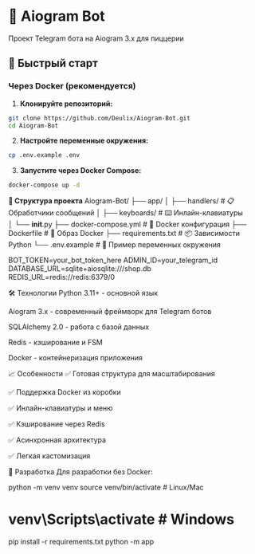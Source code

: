 # 🤖 Aiogram Bot
Проект Telegram бота на Aiogram 3.x для пиццерии

## 🚀 Быстрый старт

### Через Docker (рекомендуется)

1. **Клонируйте репозиторий:**
```bash
git clone https://github.com/Deulix/Aiogram-Bot.git
cd Aiogram-Bot
```

2. **Настройте переменные окружения:**
```bash
cp .env.example .env
```

3. **Запустите через Docker Compose:**
```bash
docker-compose up -d
```

**📁 Структура проекта**
Aiogram-Bot/
├── app/
│   ├── handlers/          # 📋 Обработчики сообщений
│   ├── keyboards/         # ⌨️ Инлайн-клавиатуры   
│   └── __init__.py
├── docker-compose.yml    # 🐳 Docker конфигурация
├── Dockerfile           # 🐳 Образ Docker
├── requirements.txt     # 📦 Зависимости Python
└── .env.example        # 🔧 Пример переменных окружения

BOT_TOKEN=your_bot_token_here
ADMIN_ID=your_telegram_id
DATABASE_URL=sqlite+aiosqlite:///shop.db
REDIS_URL=redis://redis:6379/0

🛠️ Технологии
Python 3.11+ - основной язык

Aiogram 3.x - современный фреймворк для Telegram ботов

SQLAlchemy 2.0 - работа с базой данных

Redis - кэширование и FSM

Docker - контейнеризация приложения

📈 Особенности
✅ Готовая структура для масштабирования

✅ Поддержка Docker из коробки

✅ Инлайн-клавиатуры и меню

✅ Кэширование через Redis

✅ Асинхронная архитектура

✅ Легкая кастомизация

🐛 Разработка
Для разработки без Docker:

python -m venv venv
source venv/bin/activate  # Linux/Mac
# venv\Scripts\activate   # Windows
pip install -r requirements.txt
python -m app